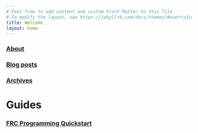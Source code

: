 ```yaml
---
# Feel free to add content and custom Front Matter to this file.
# To modify the layout, see https://jekyllrb.com/docs/themes/#overriding-theme-defaults
title: Welcome
layout: home
---
```


### [About](about)

### [Blog posts](blog)

### [Archives](archives)

# Guides

### [FRC Programming Quickstart](frc/quickstart)